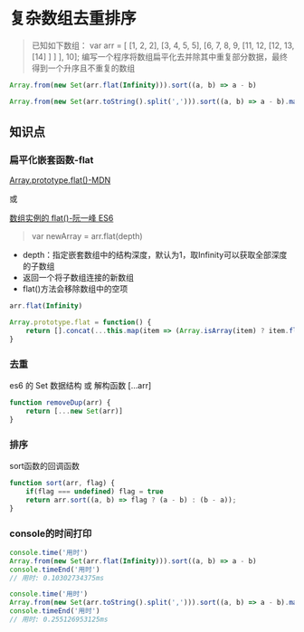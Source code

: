 # 复杂数组去重排序

> 已知如下数组：
var arr = [ [1, 2, 2], [3, 4, 5, 5], [6, 7, 8, 9, [11, 12, [12, 13, [14] ] ] ], 10];
编写一个程序将数组扁平化去并除其中重复部分数据，最终得到一个升序且不重复的数组

```javascript
Array.from(new Set(arr.flat(Infinity))).sort((a, b) => a - b)

Array.from(new Set(arr.toString().split(','))).sort((a, b) => a - b).map(Number)
```

## 知识点

### 扁平化嵌套函数-flat

[Array.prototype.flat()-MDN](https://developer.mozilla.org/zh-CN/docs/Web/JavaScript/Reference/Global_Objects/Array/flat)

或

[数组实例的 flat()-阮一峰 ES6](http://es6.ruanyifeng.com/#docs/array#%E6%95%B0%E7%BB%84%E5%AE%9E%E4%BE%8B%E7%9A%84-flat%EF%BC%8CflatMap)

> var newArray = arr.flat(depth)

- depth：指定嵌套数组中的结构深度，默认为1，取Infinity可以获取全部深度的子数组
- 返回一个将子数组连接的新数组
- flat()方法会移除数组中的空项

```javascript
arr.flat(Infinity)

Array.prototype.flat = function() {
    return [].concat(...this.map(item => (Array.isArray(item) ? item.flat() : [item])))
}

```

### 去重

es6 的 Set 数据结构 或 解构函数 [...arr]

```javascript
function removeDup(arr) {
    return [...new Set(arr)]
}
```

### 排序

sort函数的回调函数

```javascript
function sort(arr, flag) {
    if(flag === undefined) flag = true
    return arr.sort((a, b) => flag ? (a - b) : (b - a));
}
```

### console的时间打印

```javascript
console.time('用时')
Array.from(new Set(arr.flat(Infinity))).sort((a, b) => a - b)
console.timeEnd('用时')
// 用时: 0.10302734375ms

console.time('用时')
Array.from(new Set(arr.toString().split(','))).sort((a, b) => a - b).map(Number)
console.timeEnd('用时')
// 用时: 0.255126953125ms
```